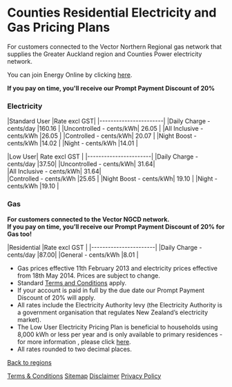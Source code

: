 # Counties Residential Electricity and Gas Pricing Plans
For customers connected to the Vector Northern Regional gas network that supplies the Greater Auckland region and Counties Power electricity network. 


You can join Energy Online by clicking [here](http://www.energyonline.co.nz/Default.aspx?tabid=98).

**If you pay on time, you'll receive our Prompt Payment Discount of 20%**


### Electricity

|Standard User	|Rate excl GST|
|-----------------------|
|Daily Charge - cents/day	|160.16	|
|Uncontrolled - cents/kWh|	26.05	|
|All Inclusive - cents/kWh	|26.05	|
|Controlled - cents/kWh|	20.07	|
|Night Boost - cents/kWh	|14.02	|
|Night - cents/kWh	|14.01	|
 


|Low User|	Rate excl GST	|
|-----------------------|
|Daily Charge - cents/day	|37.50|	
|Uncontrolled - cents/kWh|	31.64|	
|All Inclusive - cents/kWh|	31.64|	
|Controlled - cents/kWh	|25.65	|
|Night Boost - cents/kWh|	19.10	|
|Night - cents/kWh	|19.10	|


### Gas

**For customers connected to the Vector NGCD  network. 	
If you pay on time, you’ll receive our Prompt Payment Discount of 20% for Gas too!**	

|Residential	|Rate excl GST	|
|-----------------------|
|Daily Charge - cents/day	|87.00|	
|General - cents/kWh	|8.01	|

- Gas prices effective 11th February 2013 and electricity prices effective from 18th May 2014. Prices are subject to change.
- Standard [Terms and Conditions](http://www.energyonline.co.nz/terms) apply.
- If your account is paid in full by the due date our Prompt Payment Discount of 20% will apply.
- All rates include the Electricity Authority levy (the Electricity Authority is a government organisation that regulates New Zealand’s electricity market).
- The Low User Electricity Pricing Plan is beneficial to households using 8,000 kWh or less per year and is only available to primary residences - for more information , please click [here](http://www.energyonline.co.nz/Default.aspx?tabid=148).
- All rates rounded to two decimal places.

[Back to regions](http://www.energyonline.co.nz/residential/pricing_plans/electricity_and_gas_pricing_plans)

[Terms & Conditions](http://www.energyonline.co.nz/terms)
[Sitemap](http://www.energyonline.co.nz/home/site_map)
[Disclaimer](http://www.energyonline.co.nz/home/site_map/disclaimer)
[Privacy Policy](http://www.energyonline.co.nz/home/site_map/privacy_policy)
